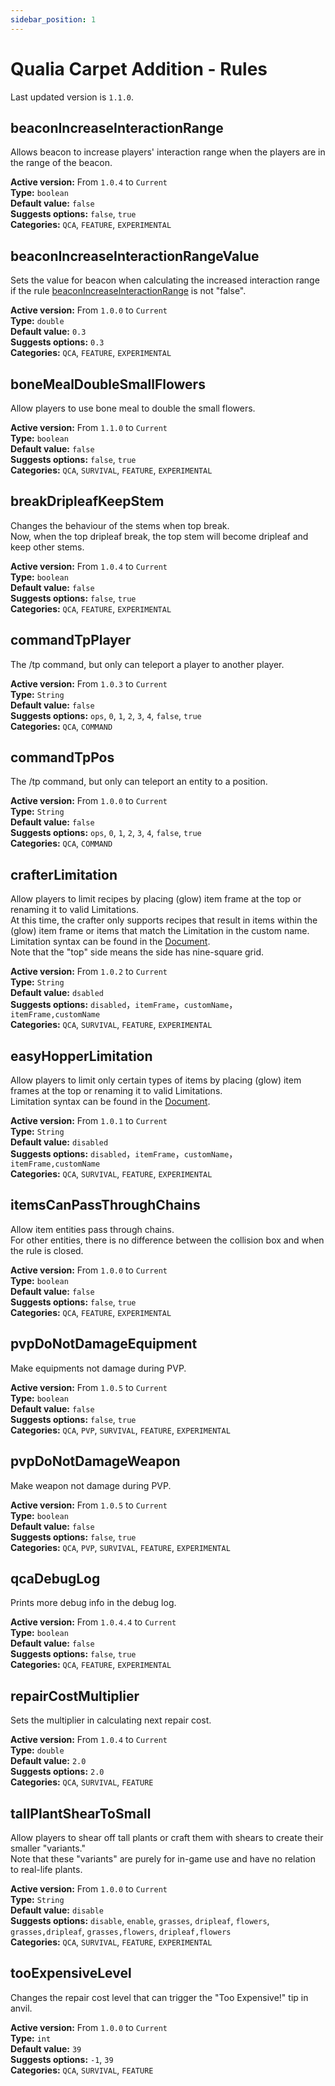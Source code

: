 ```yaml
---
sidebar_position: 1
---
```


# Qualia Carpet Addition - Rules
Last updated version is `1.1.0`.

## beaconIncreaseInteractionRange
Allows beacon to increase players' interaction range when the players are in the range of the beacon.  
  
**Active version:** From `1.0.4` to `Current`  
**Type:** `boolean`  
**Default value:** `false`  
**Suggests options:** `false`, `true`  
**Categories:** `QCA`, `FEATURE`, `EXPERIMENTAL`  

## beaconIncreaseInteractionRangeValue
Sets the value for beacon when calculating the increased interaction range if the rule [beaconIncreaseInteractionRange](#beaconincreaseinteractionrange) is not "false".  
  
**Active version:** From `1.0.0` to `Current`  
**Type:** `double`  
**Default value:** `0.3`  
**Suggests options:** `0.3`  
**Categories:** `QCA`, `FEATURE`, `EXPERIMENTAL`  

## boneMealDoubleSmallFlowers
Allow players to use bone meal to double the small flowers.

**Active version:** From `1.1.0` to `Current`  
**Type:** `boolean`  
**Default value:** `false`  
**Suggests options:** `false`, `true`  
**Categories:** `QCA`, `SURVIVAL`, `FEATURE`, `EXPERIMENTAL` 

## breakDripleafKeepStem
Changes the behaviour of the stems when top break.  
Now, when the top dripleaf break, the top stem will become dripleaf and keep other stems.  
  
**Active version:** From `1.0.4` to `Current`  
**Type:** `boolean`  
**Default value:** `false`  
**Suggests options:** `false`, `true`  
**Categories:** `QCA`, `FEATURE`, `EXPERIMENTAL`  

## commandTpPlayer
The /tp command, but only can teleport a player to another player.  
  
**Active version:** From `1.0.3` to `Current`  
**Type:** `String`  
**Default value:** `false`  
**Suggests options:** `ops`, `0`, `1`, `2`, `3`, `4`, `false`, `true`  
**Categories:** `QCA`, `COMMAND`  

## commandTpPos
The /tp command, but only can teleport an entity to a position.  
  
**Active version:** From `1.0.0` to `Current`  
**Type:** `String`  
**Default value:** `false`  
**Suggests options:** `ops`, `0`, `1`, `2`, `3`, `4`, `false`, `true`  
**Categories:** `QCA`, `COMMAND`  

## crafterLimitation
Allow players to limit recipes by placing (glow) item frame at the top or renaming it to valid Limitations.  
At this time, the crafter only supports recipes that result in items within the (glow) item frame or items that match the Limitation in the custom name.  
Limitation syntax can be found in the [Document](./qca-limitations.md#syntax).  
Note that the "top" side means the side has nine-square grid.  
  
**Active version:** From `1.0.2` to `Current`  
**Type:** `String`  
**Default value:** `dsabled`  
**Suggests options:** `disabled`，`itemFrame`，`customName`，`itemFrame,customName`  
**Categories:** `QCA`, `SURVIVAL`, `FEATURE`, `EXPERIMENTAL`  

## easyHopperLimitation
Allow players to limit only certain types of items by placing (glow) item frames at the top or renaming it to valid Limitations.  
Limitation syntax can be found in the [Document](./qca-limitations.md#syntax).  
  
**Active version:** From `1.0.1` to `Current`  
**Type:** `String`  
**Default value:** `disabled`  
**Suggests options:** `disabled`，`itemFrame`，`customName`，`itemFrame,customName`  
**Categories:** `QCA`, `SURVIVAL`, `FEATURE`, `EXPERIMENTAL`  

## itemsCanPassThroughChains
Allow item entities pass through chains.  
For other entities, there is no difference between the collision box and when the rule is closed.  
  
**Active version:** From `1.0.0` to `Current`  
**Type:** `boolean`  
**Default value:** `false`  
**Suggests options:** `false`, `true`  
**Categories:** `QCA`, `FEATURE`, `EXPERIMENTAL`  

## pvpDoNotDamageEquipment
Make equipments not damage during PVP.  
  
**Active version:** From `1.0.5` to `Current`  
**Type:** `boolean`  
**Default value:** `false`  
**Suggests options:** `false`, `true`  
**Categories:** `QCA`, `PVP`, `SURVIVAL`, `FEATURE`, `EXPERIMENTAL`  

## pvpDoNotDamageWeapon
Make weapon not damage during PVP.  
  
**Active version:** From `1.0.5` to `Current`  
**Type:** `boolean`  
**Default value:** `false`  
**Suggests options:** `false`, `true`  
**Categories:** `QCA`, `PVP`, `SURVIVAL`, `FEATURE`, `EXPERIMENTAL`  

## qcaDebugLog
Prints more debug info in the debug log.  
  
**Active version:** From `1.0.4.4` to `Current`  
**Type:** `boolean`  
**Default value:** `false`  
**Suggests options:** `false`, `true`  
**Categories:** `QCA`, `FEATURE`, `EXPERIMENTAL`  

## repairCostMultiplier
Sets the multiplier in calculating next repair cost.  
  
**Active version:** From `1.0.4` to `Current`  
**Type:** `double`  
**Default value:** `2.0`  
**Suggests options:** `2.0`  
**Categories:** `QCA`, `SURVIVAL`, `FEATURE`  

## tallPlantShearToSmall
Allow players to shear off tall plants or craft them with shears to create their smaller "variants."  
Note that these "variants" are purely for in-game use and have no relation to real-life plants.  
  
**Active version:** From `1.0.0` to `Current`  
**Type:** `String`  
**Default value:** `disable`  
**Suggests options:** `disable`, `enable`, `grasses`, `dripleaf`, `flowers`, `grasses,dripleaf`, `grasses,flowers`, `dripleaf,flowers`  
**Categories:** `QCA`, `SURVIVAL`, `FEATURE`, `EXPERIMENTAL`  

## tooExpensiveLevel
Changes the repair cost level that can trigger the "Too Expensive!" tip in anvil.  
  
**Active version:** From `1.0.0` to `Current`  
**Type:** `int`  
**Default value:** `39`  
**Suggests options:** `-1`, `39`  
**Categories:** `QCA`, `SURVIVAL`, `FEATURE`  
